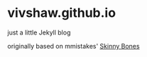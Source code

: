# vivshaw.github.io

just a little Jekyll blog

originally based on mmistakes' [Skinny Bones](https://github.com/mmistakes/skinny-bones-jekyll)
